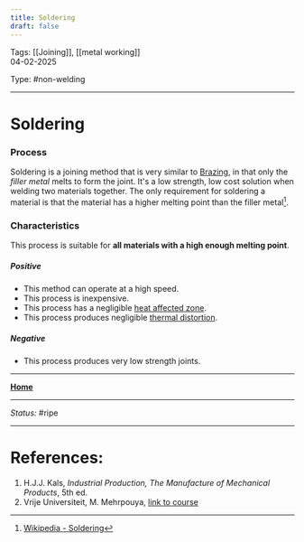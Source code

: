 ```yaml
---
title: Soldering
draft: false
---
```

Tags: [[Joining]], [[metal working]] <br>04-02-2025

Type: #non-welding


---
# Soldering
### Process
Soldering is a joining method that is very similar to [Brazing](Brazing.md), in that only the _filler metal_ melts to form the joint. It's a low strength, low cost solution when welding two materials together. The only requirement for soldering a material is that the material has a higher melting point than the filler metal[^sold].

### Characteristics
This process is suitable for __all materials with a high enough melting point__.
##### Positive
- This method can operate at a high speed.
- This process is inexpensive.
- This process has a negligible [heat affected zone](Crystal%20Manipulation%20and%20Deformation.md#hot%20deformation).
- This process produces negligible [thermal distortion](!%20Manufacturing%20Technologies%20Overview.md#Terms%20and%20Disambiguation).
##### Negative
- This process produces very low strength joints.








---
__[Home](!%20Manufacturing%20Technologies%20Overview.md)__

---
_Status:_ #ripe

---
# References:
[^sold]: [Wikipedia - Soldering](https://en.wikipedia.org/wiki/Soldering)
1. H.J.J. Kals, _Industrial Production, The Manufacture of Mechanical Products_, 5th ed.
2. Vrije Universiteit, M. Mehrpouya, [link to course](https://canvas.utwente.nl/courses/15351)